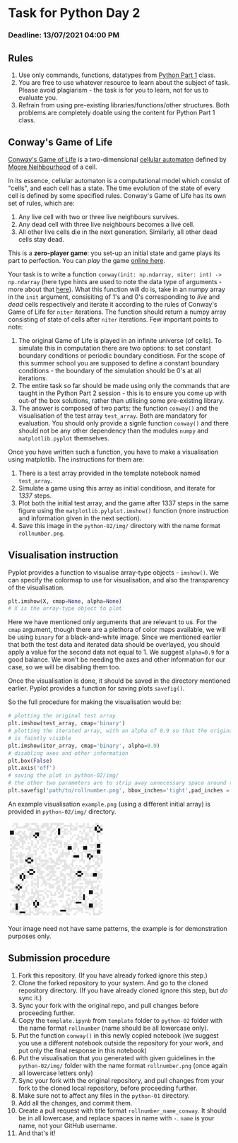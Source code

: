 # Task for Python Day 2

### Deadline: 13/07/2021 04:00 PM

## Rules

1. Use only commands, functions, datatypes from [Python Part 1](https://github.com/HorizonIITM/summer-school-2021/tree/master/week-01/python) class.
2. You are free to use whatever resource to learn about the subject of task.
   Please avoid plagiarism - the task is for you to learn, not for us to evaluate
   you.
3. Refrain from using pre-existing libraries/functions/other structures. Both
   problems are completely doable using the content for Python Part 1 class.

## Conway's Game of Life

[Conway's Game of Life](https://en.wikipedia.org/wiki/Conway%27s_Game_of_Life)
is a two-dimensional [cellular
automaton](https://en.wikipedia.org/wiki/Cellular_automaton) defined by [Moore
Neihbourhood](https://en.wikipedia.org/wiki/Moore_neighborhood) of a cell.

In its essence, cellular automaton is a computational model which consist of
"cells", and each cell has a state. The time evolution of the state of every
cell is defined by some specified rules. Conway's Game of Life has its own set
of rules, which are:

1. Any live cell with two or three live neighbours survives.
2. Any dead cell with three live neighbours becomes a live cell.
3. All other live cells die in the next generation. Similarly, all other dead
   cells stay dead.

This is a **zero-player game**: you set-up an initial state and game plays its
part to perfection. You can _play_ the game [online
here](https://gameoflifepro.github.io/).

Your task is to write a function
`conway(init: np.ndarray, niter: int) -> np.ndarray` (here
type hints are used to note the data type of arguments - more about that
[here](https://docs.python.org/3/library/typing.html)). What this function will
do is, take in an numpy array in the `init` argument, consisiting of 1's and 0's
corresponding to _live_ and _dead_ cells respectively and iterate it according
to the rules of Conway's Game of Life for `niter` iterations. The function
should return a numpy array consisting of state of cells after `niter`
iterations. Few important points to note:

1. The original Game of Life is played in an infinite universe (of cells). To
   simulate this in computation there are two options: to set constant boundary
   conditions or periodic boundary conditiosn. For the scope of this summer school
   you are supposed to define a constant boundary conditions - the boundary of the
   simulation should be 0's at all iterations.
2. The entire task so far should be made using only the commands that are taught
   in the Python Part 2 session - this is to ensure you come up with out-of the box
   solutions, rather than utilising some pre-existing library.
3. The answer is composed of two parts: the function `conway()` and the
   visualisation of the test array `test_array`. Both are mandatory for evaluation.
   You should only provide a signle function `conway()` and there should not be any
   other dependency than the modules `numpy` and `matplotlib.pyplot` themselves.

Once you have written such a function, you have to make a visualisation using
matplotlib. The instructions for them are:

1. There is a test array provided in the template notebook named `test_array`.
2. Simulate a game using this array as initial conditiosn, and iterate for _1337_
   steps.
3. Plot both the initial test array, and the game after 1337 steps in the same
   figure using the `matplotlib.pylplot.imshow()` function (more instruction
   and information given in the next section).
4. Save this image in the `python-02/img/` directory with the name format
   `rollnumber.png`.

## Visualisation instruction

Pyplot provides a function to visualise array-type objects - `imshow()`. We
can specify the colormap to use for visualisation, and also the transparency
of the visualisation.

```python
plt.imshow(X, cmap=None, alpha=None)
# X is the array-type object to plot
```

Here we have mentioned only arguments that are relevant to us. For the `cmap`
argument, though there are a plethora of color maps available, we will be using
`binary` for a black-and-white image. Since we mentioned earlier that both
the test data and iterated data should be overlayed, you should apply a value
for the second data not equal to 1. We suggest `alpha=0.9` for a good balance.
We won't be needing the axes and other information for our case, so we will be
disabling them too.

Once the visualisation is done, it should be saved in the directory mentioned
earlier. Pyplot provides a function for saving plots `savefig()`.

So the full procedure for making the visualisation would be:

```python
# plotting the original test array
plt.imshow(test_array, cmap='binary')
# plotting the iterated array, with an alpha of 0.9 so that the original array
# is faintly visible
plt.imshow(iter_array, cmap='binary', alpha=0.9)
# disabling axes and other information
plt.box(False)
plt.axis('off')
# saving the plot in python-02/img/
# the other two parameters are to strip away unnecessary space around the image
plt.savefig('path/to/rollnumber.png', bbox_inches='tight',pad_inches = 0)
```

An example visualisation `example.png` (using a different initial array) is
provided in `python-02/img/` directory.

![](./python-02/img/example.png)

Your image need not have same patterns, the example is for demonstration
purposes only.

## Submission procedure

1. Fork this repository. (If you have already forked ignore this step.)
2. Clone the forked repository to your system. And go to the cloned repository
   directory. (If you have already cloned ignore this step, but _do_ sync it.)
3. Sync your fork with the original repo, and pull changes before proceeding
   further.
4. Copy the `template.ipynb` from `template` folder to `python-02` folder
   with the name format `rollnumber` (name should be all lowercase only).
5. Put the function `conway()` in this newly copied notebook (we suggest you
   use a different notebook outside the repository for your work, and put only
   the final response in this notebook)
6. Put the visualisation that you generated with given guidelines in the
   `python-02/img/` folder with the name format `rollnumber.png` (once again
   all lowercase letters only)
7. Sync your fork with the original repository, and pull changes from your fork
   to the cloned local repository, before proceeding further.
8. Make sure not to affect any files in the `python-01` directory.
9. Add all the changes, and commit them.
10. Create a pull request with title format `rollnumber_name_conway`. It should
    be in all lowercase, and replace spaces in name with `-`. `name` is your
    name, not your GitHub username.
11. And that's it!
